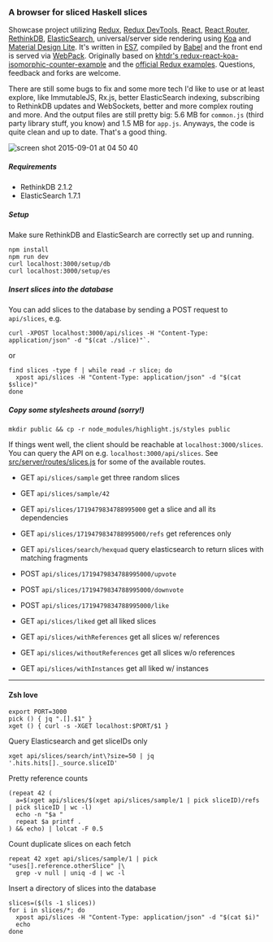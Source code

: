 ### A browser for sliced Haskell slices

Showcase project utilizing [Redux](https://github.com/rackt/redux), [Redux DevTools](https://github.com/gaearon/redux-devtools), [React](https://github.com/facebook/react), [React Router](https://github.com/rackt/react-router), [RethinkDB](http://rethinkdb.com), [ElasticSearch](https://www.elastic.co), universal/server side rendering using [Koa](https://github.com/koajs/koa) and [Material Design Lite](http://www.getmdl.io/components/index.html). It's written in [ES7](http://kangax.github.io/compat-table/es7/), compiled by [Babel](https://babeljs.io/) and the front end is served via [WebPack](https://webpack.github.io/). Originally based on [khtdr's redux-react-koa-isomorphic-counter-example](https://github.com/khtdr/redux-react-koa-isomorphic-counter-example) and the [official Redux examples](https://github.com/rackt/redux/tree/master/examples). Questions, feedback and forks are welcome.

There are still some bugs to fix and some more tech I'd like to use or at least explore, like ImmutableJS, Rx.js, better ElasticSearch indexing, subscribing to RethinkDB updates and WebSockets, better and more complex routing and more. And the output files are still pretty big: 5.6 MB for `common.js` (third party library stuff, you know) and 1.5 MB for `app.js`. Anyways, the code is quite clean and up to date. That's a good thing.

![screen shot 2015-09-01 at 04 50 40](https://cloud.githubusercontent.com/assets/154026/9595130/30246fd6-5065-11e5-8903-cb3236957ac6.png)

##### Requirements

- RethinkDB 2.1.2
- ElasticSearch 1.7.1

##### Setup
Make sure RethinkDB and ElasticSearch are correctly set up and running.

```shell
npm install
npm run dev
curl localhost:3000/setup/db
curl localhost:3000/setup/es
```

##### Insert slices into the database

You can add slices to the database by sending a POST request to `api/slices`, e.g.

```shell
curl -XPOST localhost:3000/api/slices -H "Content-Type: application/json" -d "$(cat ./slice)"`.
```
or
```shell
find slices -type f | while read -r slice; do
  xpost api/slices -H "Content-Type: application/json" -d "$(cat $slice)"
done
```

##### Copy some stylesheets around (sorry!)

```shell
mkdir public && cp -r node_modules/highlight.js/styles public
```

If things went well, the client should be reachable at `localhost:3000/slices`. You can query the API on e.g. `localhost:3000/api/slices`. See [src/server/routes/slices.js](https://github.com/rwilhelm/slices/blob/master/src/server/routes/slices.js) for some of the available routes.

* GET `api/slices/sample` get three random slices
* GET `api/slices/sample/42`
* GET `api/slices/1719479834788995000` get a slice and all its dependencies
* GET `api/slices/1719479834788995000/refs` get references only

* GET `api/slices/search/hexquad` query elasticsearch to return slices with matching fragments

* POST `api/slices/1719479834788995000/upvote`
* POST `api/slices/1719479834788995000/downvote`
* POST `api/slices/1719479834788995000/like`

* GET `api/slices/liked` get all liked slices
* GET `api/slices/withReferences` get all slices w/ references
* GET `api/slices/withoutReferences` get all slices w/o references
* GET `api/slices/withInstances` get all liked w/ instances

---

#### Zsh love

```shell
export PORT=3000
pick () { jq ".[].$1" }
xget () { curl -s -XGET localhost:$PORT/$1 }
```

Query Elasticsearch and get sliceIDs only
```shell
xget api/slices/search/int\?size=50 | jq '.hits.hits[]._source.sliceID'
```

Pretty reference counts
```shell
(repeat 42 (
  a=$(xget api/slices/$(xget api/slices/sample/1 | pick sliceID)/refs | pick sliceID | wc -l)
  echo -n "$a "
  repeat $a printf .
) && echo) | lolcat -F 0.5
```

Count duplicate slices on each fetch
```shell
repeat 42 xget api/slices/sample/1 | pick "uses[].reference.otherSlice" |\
  grep -v null | uniq -d | wc -l
```

Insert a directory of slices into the database
```shell
slices=($(ls -1 slices))
for i in slices/*; do
  xpost api/slices -H "Content-Type: application/json" -d "$(cat $i)"
  echo
done
```
